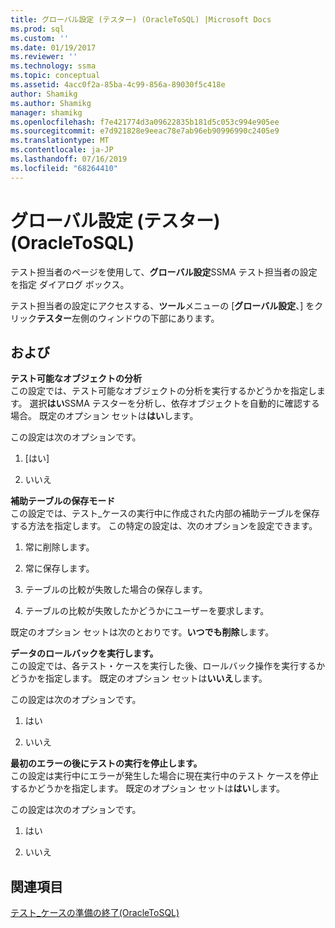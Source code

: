 ```yaml
---
title: グローバル設定 (テスター) (OracleToSQL) |Microsoft Docs
ms.prod: sql
ms.custom: ''
ms.date: 01/19/2017
ms.reviewer: ''
ms.technology: ssma
ms.topic: conceptual
ms.assetid: 4acc0f2a-85ba-4c99-856a-89030f5c418e
author: Shamikg
ms.author: Shamikg
manager: shamikg
ms.openlocfilehash: f7e421774d3a09622835b181d5c053c994e905ee
ms.sourcegitcommit: e7d921828e9eeac78e7ab96eb90996990c2405e9
ms.translationtype: MT
ms.contentlocale: ja-JP
ms.lasthandoff: 07/16/2019
ms.locfileid: "68264410"
---
```

# <a name="global-settings-tester-oracletosql"></a>グローバル設定 (テスター) (OracleToSQL)
テスト担当者のページを使用して、**グローバル設定**SSMA テスト担当者の設定を指定 ダイアログ ボックス。  
  
テスト担当者の設定にアクセスする、**ツール**メニューの [**グローバル設定**、] をクリック**テスター**左側のウィンドウの下部にあります。  
  
## <a name="options"></a>および  
**テスト可能なオブジェクトの分析**  
この設定では、テスト可能なオブジェクトの分析を実行するかどうかを指定します。 選択**はい**SSMA テスターを分析し、依存オブジェクトを自動的に確認する場合。 既定のオプション セットは**はい**します。  
  
この設定は次のオプションです。  
  
1.  [はい]  
  
2.  いいえ  
  
**補助テーブルの保存モード**  
この設定では、テスト_ケースの実行中に作成された内部の補助テーブルを保存する方法を指定します。 この特定の設定は、次のオプションを設定できます。  
  
1.  常に削除します。  
  
2.  常に保存します。  
  
3.  テーブルの比較が失敗した場合の保存します。  
  
4.  テーブルの比較が失敗したかどうかにユーザーを要求します。  
  
既定のオプション セットは次のとおりです。**いつでも削除**します。  
  
**データのロールバックを実行します。**  
この設定では、各テスト・ケースを実行した後、ロールバック操作を実行するかどうかを指定します。 既定のオプション セットは**いいえ**します。  
  
この設定は次のオプションです。  
  
1.  はい  
  
2.  いいえ  
  
**最初のエラーの後にテストの実行を停止します。**  
この設定は実行中にエラーが発生した場合に現在実行中のテスト ケースを停止するかどうかを指定します。 既定のオプション セットは**はい**します。  
  
この設定は次のオプションです。  
  
1.  はい  
  
2.  いいえ  
  
## <a name="see-also"></a>関連項目  
[テスト_ケースの準備の終了&#40;OracleToSQL&#41;](../../ssma/oracle/finishing-test-case-preparation-oracletosql.md)  
  
